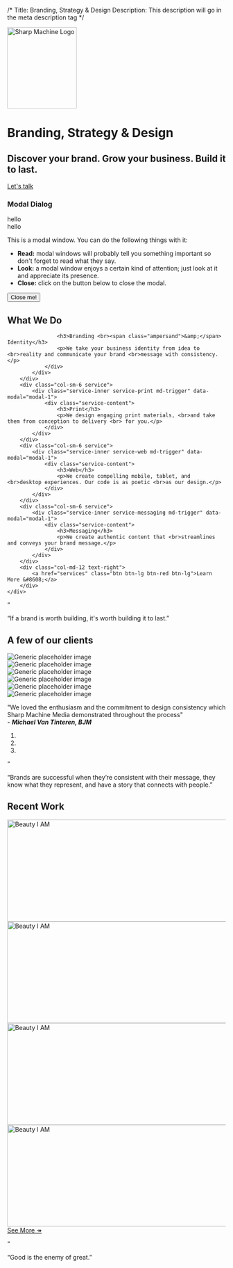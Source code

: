/*
Title: Branding, Strategy &amp; Design
Description: This description will go in the meta description tag
*/

<div class="jumbotron text-center">
	<img src="themes/smm/img/logo.png" class="logo" alt="Sharp Machine Logo" width="160px" height="187px">
	<h1 class="title">Branding, Strategy <span class="ampersand">&amp;</span> Design</h1>
	<h2>Discover your brand.  Grow your business.  Build it to last.</h2>
	<p>
		<a href="mailto:hello@sharpmachinemedia.com" class="btn btn-cream btn-lg" role="button">Let's talk</a>
	</p>
</div>

<div class="md-modal md-effect-12" id="modal-1">
	<div class="md-content">
		<h3>Modal Dialog</h3>
		<div>
			<div class="row">
				<div class="col-md-6">
					hello
				</div>
				<div class="col-md-6">
					hello
				</div>
			</div>
			<p>This is a modal window. You can do the following things with it:</p>
			<ul>
				<li><strong>Read:</strong> modal windows will probably tell you something important so don't forget to read what they say.</li>
				<li><strong>Look:</strong> a modal window enjoys a certain kind of attention; just look at it and appreciate its presence.</li>
				<li><strong>Close:</strong> click on the button below to close the modal.</li>
			</ul>
			<button class="md-close">Close me!</button>
		</div>
	</div>
</div>  

<!-- What we do -->
<div class="container">
	<h2 class="headline text-center">What We Do</h2>
	<div class="row">
		<div class="col-sm-6 service">
			<div class="service-inner service-branding-identity md-trigger" data-modal="modal-1">
				<!-- <img src="themes/smm/img/brand-identity.png" alt=""> -->
				<div class="service-content">
					
					<h3>Branding <br><span class="ampersand">&amp;</span> Identity</h3>
					<p>We take your business identity from idea to <br>reality and communicate your brand <br>message with consistency.</p>
				</div>
			</div>
		</div>
		<div class="col-sm-6 service">
			<div class="service-inner service-print md-trigger" data-modal="modal-1">
				<div class="service-content">
					<h3>Print</h3>
					<p>We design engaging print materials, <br>and take them from conception to delivery <br> for you.</p>
				</div>
			</div>
		</div>
		<div class="col-sm-6 service">
			<div class="service-inner service-web md-trigger" data-modal="modal-1">
				<div class="service-content">
					<h3>Web</h3>
					<p>We create compelling mobile, tablet, and <br>desktop experiences. Our code is as poetic <br>as our design.</p>
				</div>
			</div>
		</div>
		<div class="col-sm-6 service">
			<div class="service-inner service-messaging md-trigger" data-modal="modal-1">
				<div class="service-content">
					<h3>Messaging</h3>
					<p>We create authentic content that <br>streamlines and conveys your brand message.</p>
				</div>
			</div>
		</div>
		<div class="col-md-12 text-right">
			<a href="services" class="btn btn-lg btn-red btn-lg">Learn More &#8608;</a>
		</div>
	</div>
</div>

<!-- Belief #1 -->
<div class="well well-lg">
	<div class="diamond">
		<div class="borderrr">
			<p>&#8220;</p>
		</div>
	</div>
	<div class="container">
		<p class="lead">&#8220;If a brand is worth building, it's worth building it to last.&#8221;</p>
		<div class="accent"></div>
	</div>
</div>

<!-- A few of our clients -->
<section class="cream">
	<div class="container">
		<h2 class="headline text-center">A few of our clients</h2>
		<div class="row">
			<div class="col-md-2 col-md-offset-1">
				<div class="client-logo">
					<img src="themes/smm/img/bia.png" class="featurette-image img-responsive" alt="Generic placeholder image">
				</div>
			</div>
			<div class="col-md-2">
				<div class="client-logo">
					<img src="themes/smm/img/fth.png" class="featurette-image img-responsive" alt="Generic placeholder image">
				</div>
			</div>
			<div class="col-md-2">
				<div class="client-logo">
					<img src="themes/smm/img/was.png" class="featurette-image img-responsive" alt="Generic placeholder image">
				</div>
			</div>
			<div class="col-md-2">
				<div class="client-logo">
					<img src="themes/smm/img/bjm.png" class="featurette-image img-responsive" alt="Generic placeholder image">
				</div>
			</div>
			<div class="col-md-2">
				<div class="client-logo">
					<img src="themes/smm/img/otb.png" class="featurette-image img-responsive" alt="Generic placeholder image">
				</div>
			</div>
		</div>
	</div>
	<div class="container">
		<div class="row client-testimonial">
			<div class="col-md-8 col-md-offset-2">
				<div class="row">
					<div class="col-sm-3">
						<img src="themes/smm/img/jonathan.jpg" class="img-responsive img-circle" alt="Generic placeholder image">
					</div>
					<div class="col-sm-9">
						<p>"We loved the enthusiasm and the commitment to design consistency which Sharp Machine Media demonstrated throughout the process" <br> <cite>- <strong>Michael Van Tinteren, BJM</strong></cite></p>
					</div>
					<ol class="carousel-indicators">
						<li data-target="#carousel-example-generic" data-slide-to="0" class="active"></li>
						<li data-target="#carousel-example-generic" data-slide-to="1"></li>
						<li data-target="#carousel-example-generic" data-slide-to="2"></li>
					</ol>
				</div>
			</div>
		</div>
	</div>
</section>

<!-- Belief #2 -->
<div class="well well-lg">
	<div class="diamond">
		<div class="borderrr">
			<p>&#8220;</p>
		</div>
	</div>
	<div class="container">
		<p class="lead">&#8220;Brands are successful when they’re consistent with their message, they know what they represent, and have a story that connects with people.&#8221;</p>
		<div class="accent"></div>
	</div>
</div>

<!-- Recent Work -->
<section id="recent-work">
	<div class="container">
		<h2 class="headline text-center">Recent Work</h2>
		<div class="row">
			<div class="col-sm-6">
				<div class="work">
					<a href="work/piece"><img src="themes/smm/img/bia-lg.jpg" class="img-responsive" alt="Beauty I AM" width="570" height="234"></a>
				</div>
			</div>
			<div class="col-sm-6">
				<div class="work">
					<a href="#">
						<img src="themes/smm/img/globacom-lg.jpg" class="img-responsive" alt="Beauty I AM" width="570" height="234">
					</a>
				</div>
			</div>
			<div class="col-sm-6">
				<div class="work">
					<a href="#">
						<img src="themes/smm/img/otb-lg.jpg" class="img-responsive" alt="Beauty I AM" width="570" height="234">
					</a>
				</div>
			</div>
			<div class="col-sm-6">
				<div class="work">
					<a href="#">
						<img src="themes/smm/img/uh-lg.jpg" class="img-responsive" alt="Beauty I AM" width="570" height="234">
					</a>
				</div>
			</div>
			<div class="clearfix"></div>
			<div class="col-xs-12 text-right">
				<a href="work" class="btn btn-lg btn-red btn-lg">See More &#8608;</a>
			</div>
		</div>
	</div>
</section>

<!-- Belief #3 -->
<div class="well well-lg hidden">
	<div class="diamond">
		<div class="borderrr">
			<p>&#8220;</p>
		</div>
	</div>
	<div class="container">
		<p class="lead">&#8220;Good is the enemy of great.&#8221;</p>
		<div class="accent"></div>
	</div>
</div>

<!-- the overlay element -->
<div class="md-overlay"></div>